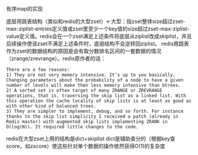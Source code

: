 有序map的实现

底层用跳表结构（类似和redis的大型zset）←大型：指zset整体size超过zset-max-ziplist-entries定义值或zset里至少一个key值的size超过zset-max-ziplist-value定义值。redis会在一个zset满足上述条件将底层从ziplist改成skiplist，并且后续操作使该zset不满足上述条件时，底层结构不会逆转回ziplist。
redis用跳表作为zset的数据结构的原因是会有取分数排名区间的一套数据的情况（zrange/zrevrange）。redis原作者的话：
```
There are a few reasons:
1) They are not very memory intensive. It's up to you basically. Changing parameters about the probability of a node to have a given number of levels will make then less memory intensive than btrees.
2) A sorted set is often target of many ZRANGE or ZREVRANGE operations, that is, traversing the skip list as a linked list. With this operation the cache locality of skip lists is at least as good as with other kind of balanced trees.
3) They are simpler to implement, debug, and so forth. For instance thanks to the skip list simplicity I received a patch (already in Redis master) with augmented skip lists implementing ZRANK in O(log(N)). It required little changes to the code.
```

redis在大型zset上用的结构是dict+skiplist
dict是辅助查分的（根据key查score，如zscore）使这些针对单个数据的操作依然获得O(1)的复杂度